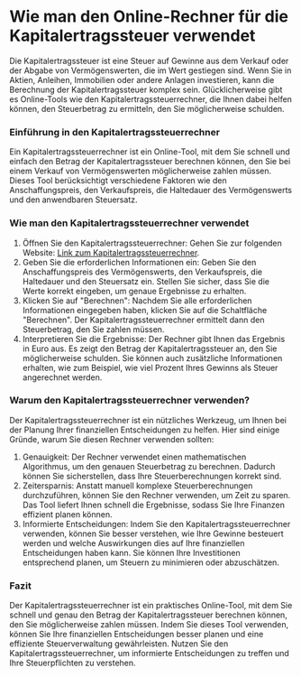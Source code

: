 Wie man den Online-Rechner für die Kapitalertragssteuer verwendet
=================================================================

Die Kapitalertragssteuer ist eine Steuer auf Gewinne aus dem Verkauf oder der Abgabe von Vermögenswerten, die im Wert gestiegen sind. Wenn Sie in Aktien, Anleihen, Immobilien oder andere Anlagen investieren, kann die Berechnung der Kapitalertragssteuer komplex sein. Glücklicherweise gibt es Online-Tools wie den Kapitalertragssteuerrechner, die Ihnen dabei helfen können, den Steuerbetrag zu ermitteln, den Sie möglicherweise schulden.

### Einführung in den Kapitalertragssteuerrechner

Ein Kapitalertragssteuerrechner ist ein Online-Tool, mit dem Sie schnell und einfach den Betrag der Kapitalertragssteuer berechnen können, den Sie bei einem Verkauf von Vermögenswerten möglicherweise zahlen müssen. Dieses Tool berücksichtigt verschiedene Faktoren wie den Anschaffungspreis, den Verkaufspreis, die Haltedauer des Vermögenswerts und den anwendbaren Steuersatz.

### Wie man den Kapitalertragssteuerrechner verwendet

1. Öffnen Sie den Kapitalertragssteuerrechner: Gehen Sie zur folgenden Website: [Link zum Kapitalertragssteuerrechner](https://www.onlinecalculatorsfree.com/de/financial/capital-gains-tax-calculator.html).
2. Geben Sie die erforderlichen Informationen ein: Geben Sie den Anschaffungspreis des Vermögenswerts, den Verkaufspreis, die Haltedauer und den Steuersatz ein. Stellen Sie sicher, dass Sie die Werte korrekt eingeben, um genaue Ergebnisse zu erhalten.
3. Klicken Sie auf "Berechnen": Nachdem Sie alle erforderlichen Informationen eingegeben haben, klicken Sie auf die Schaltfläche "Berechnen". Der Kapitalertragssteuerrechner ermittelt dann den Steuerbetrag, den Sie zahlen müssen.
4. Interpretieren Sie die Ergebnisse: Der Rechner gibt Ihnen das Ergebnis in Euro aus. Es zeigt den Betrag der Kapitalertragssteuer an, den Sie möglicherweise schulden. Sie können auch zusätzliche Informationen erhalten, wie zum Beispiel, wie viel Prozent Ihres Gewinns als Steuer angerechnet werden.

### Warum den Kapitalertragssteuerrechner verwenden?

Der Kapitalertragssteuerrechner ist ein nützliches Werkzeug, um Ihnen bei der Planung Ihrer finanziellen Entscheidungen zu helfen. Hier sind einige Gründe, warum Sie diesen Rechner verwenden sollten:

1. Genauigkeit: Der Rechner verwendet einen mathematischen Algorithmus, um den genauen Steuerbetrag zu berechnen. Dadurch können Sie sicherstellen, dass Ihre Steuerberechnungen korrekt sind.
2. Zeitersparnis: Anstatt manuell komplexe Steuerberechnungen durchzuführen, können Sie den Rechner verwenden, um Zeit zu sparen. Das Tool liefert Ihnen schnell die Ergebnisse, sodass Sie Ihre Finanzen effizient planen können.
3. Informierte Entscheidungen: Indem Sie den Kapitalertragssteuerrechner verwenden, können Sie besser verstehen, wie Ihre Gewinne besteuert werden und welche Auswirkungen dies auf Ihre finanziellen Entscheidungen haben kann. Sie können Ihre Investitionen entsprechend planen, um Steuern zu minimieren oder abzuschätzen.

### Fazit

Der Kapitalertragssteuerrechner ist ein praktisches Online-Tool, mit dem Sie schnell und genau den Betrag der Kapitalertragssteuer berechnen können, den Sie möglicherweise zahlen müssen. Indem Sie dieses Tool verwenden, können Sie Ihre finanziellen Entscheidungen besser planen und eine effiziente Steuerverwaltung gewährleisten. Nutzen Sie den Kapitalertragssteuerrechner, um informierte Entscheidungen zu treffen und Ihre Steuerpflichten zu verstehen.